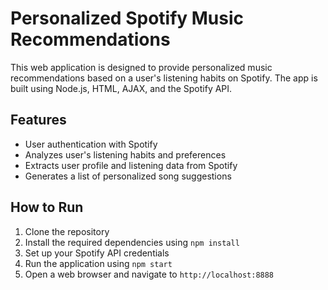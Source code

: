# Personalized Spotify Music Recommendations

This web application is designed to provide personalized music recommendations based on a user's listening habits on Spotify. The app is built using Node.js, HTML, AJAX, and the Spotify API.

## Features

- User authentication with Spotify
- Analyzes user's listening habits and preferences
- Extracts user profile and listening data from Spotify
- Generates a list of personalized song suggestions

## How to Run

1. Clone the repository
2. Install the required dependencies using `npm install`
3. Set up your Spotify API credentials
4. Run the application using `npm start`
5. Open a web browser and navigate to `http://localhost:8888`
